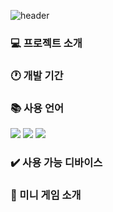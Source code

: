 ![header](https://capsule-render.vercel.app/api?type=waving&color=FF6363&height=200&section=header&text=JavaScript%20Web%20Game&fontSize=50)

### 💻 프로젝트 소개

### 🕐 개발 기간

### 📚 사용 언어

<div>
	<img src="https://img.shields.io/badge/HTML5-E34F26?style=flat&logo=HTML&logoColor=white" />
	<img src="https://img.shields.io/badge/CSS3-1572B6?style=flat&logo=CSS&logoColor=white" />
  <img src="https://img.shields.io/badge/javascript-F7DF1E?style=flat&logo=JavaScript&logoColor=white&color=black" />
</div>

### ✔️ 사용 가능 디바이스

### 📌 미니 게임 소개
